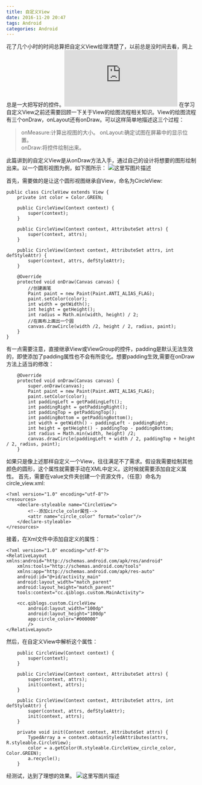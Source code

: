 ```yaml
---
title: 自定义View
date: 2016-11-20 20:47
tags: Android
categories: Android
---
```

花了几个小时的时间总算把自定义View给理清楚了，以前总是没时间去看，网上总是一大把写好的控件。![这里写图片描述](http://www.easyicon.net/api/resizeApi.php?id=1202904&size=32)
在学习自定义View之前还需要回顾一下关于View的绘图流程相关知识。View的绘图流程有三个onDraw，onLayout还有onDraw。可以这样简单地描述这三个过程：

> onMeasure:计算出视图的大小。 
> onLayout:确定试图在屏幕中的显示位置。  
> onDraw:将控件绘制出来。

此篇讲到的自定义View是从onDraw方法入手，通过自己的设计将想要的图形绘制出来。以一个圆形视图为例，如下图所示：
![这里写图片描述](http://img.blog.csdn.net/20161120211654317)
<!--more-->
首先，需要做的是让这个圆形视图继承自View，命名为CircleView:

```
public class CircleView extends View {
    private int color = Color.GREEN;

    public CircleView(Context context) {
        super(context);
    }

    public CircleView(Context context, AttributeSet attrs) {
        super(context, attrs);
    }

    public CircleView(Context context, AttributeSet attrs, int defStyleAttr) {
        super(context, attrs, defStyleAttr);
    }

    @Override
    protected void onDraw(Canvas canvas) {
		//创建画笔
        Paint paint = new Paint(Paint.ANTI_ALIAS_FLAG);
        paint.setColor(color);
        int width = getWidth();
        int height = getHeight();
        int radius = Math.min(width, height) / 2;
        //在画布上画出一个圆
        canvas.drawCircle(width /2, height / 2, radius, paint);
    }
}
```
 有一点需要注意，直接继承View或ViewGroup的控件，padding是默认无法生效的，即使添加了padding属性也不会有所变化。想要padding生效,需要在onDraw方法上适当的修改：
 

```
	@Override
    protected void onDraw(Canvas canvas) {
        super.onDraw(canvas);
        Paint paint = new Paint(Paint.ANTI_ALIAS_FLAG);
        paint.setColor(color);
        int paddingLeft = getPaddingLeft();
        int paddingRight = getPaddingRight();
        int paddingTop = getPaddingTop();
        int paddingBottom = getPaddingBottom();
        int width = getWidth() - paddingLeft - paddingRight;
        int height = getHeight() - paddingTop - paddingBottom;
        int radius = Math.min(width, height) /2;
        canvas.drawCircle(paddingLeft + width / 2, paddingTop + height / 2, radius, paint);
    }
```
 如果只是像上述那样自定义一个View，往往满足不了需求。假设我需要绘制其他颜色的圆形，这个属性就需要手动在XML中定义。这时候就需要添加自定义属性。
 首先，需要在value文件夹创建一个资源文件，（任意）命名为 circle_view.xml:
 

```
<?xml version="1.0" encoding="utf-8"?>
<resources>
    <declare-styleable name="CircleView">
	    <!--添加circle_color属性-->
        <attr name="circle_color" format="color"/>
    </declare-styleable>
</resources>
```
 接着，在Xml文件中添加自定义的属性：
 

```
<?xml version="1.0" encoding="utf-8"?>
<RelativeLayout xmlns:android="http://schemas.android.com/apk/res/android"
    xmlns:tools="http://schemas.android.com/tools"
    xmlns:app="http://schemas.android.com/apk/res-auto"
    android:id="@+id/activity_main"
    android:layout_width="match_parent"
    android:layout_height="match_parent"
    tools:context="cc.qiblogs.custom.MainActivity">

    <cc.qiblogs.custom.CircleView
        android:layout_width="100dp"
        android:layout_height="100dp"
        app:circle_color="#000000"
        />
</RelativeLayout>

```

 然后，在自定义View中解析这个属性：
 

```
	public CircleView(Context context) {
        super(context);
    }

    public CircleView(Context context, AttributeSet attrs) {
        super(context, attrs);
        init(context, attrs);
    }

    public CircleView(Context context, AttributeSet attrs, int defStyleAttr) {
        super(context, attrs, defStyleAttr);
        init(context, attrs);
    }

    private void init(Context context, AttributeSet attrs) {
        TypedArray a = context.obtainStyledAttributes(attrs, R.styleable.CircleView);
        color = a.getColor(R.styleable.CircleView_circle_color, Color.GREEN);
        a.recycle();
    }
```
 经测试，达到了理想的效果。
 ![这里写图片描述](http://img.blog.csdn.net/20161120211719927)
